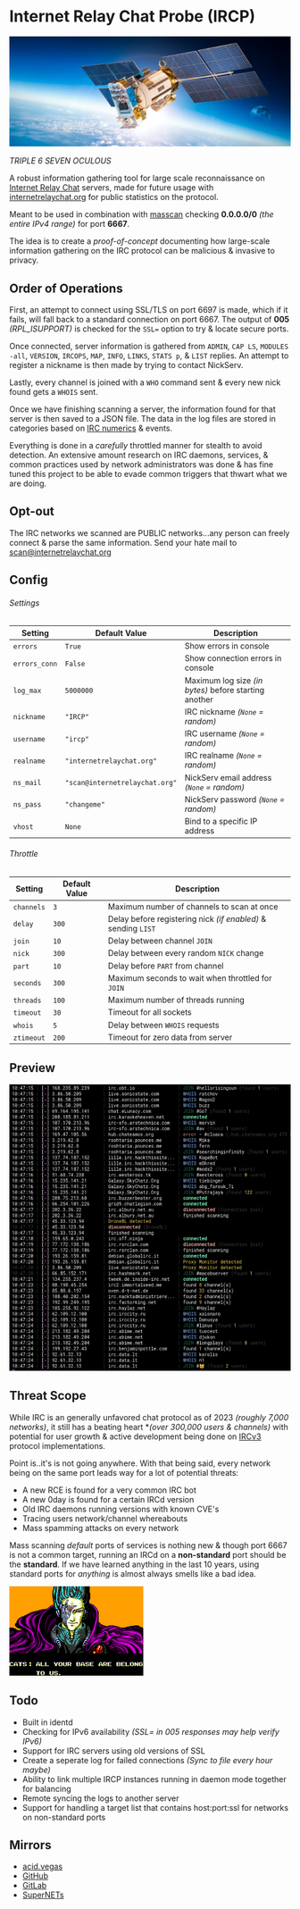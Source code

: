 # Internet Relay Chat Probe (IRCP)

![](.screens/ircp.png)

*TRIPLE 6 SEVEN OCULOUS*

A robust information gathering tool for large scale reconnaissance on [Internet Relay Chat](https://en.wikipedia.org/wiki/Internet_Relay_Chat) servers, made for future usage with [internetrelaychat.org](https://internetrelaychat.org) for public statistics on the protocol.

Meant to be used in combination with [masscan](https://github.com/robertdavidgraham/masscan) checking **0.0.0.0/0** *(the entire IPv4 range)* for port **6667**.

The idea is to create a *proof-of-concept* documenting how large-scale information gathering on the IRC protocol can be malicious & invasive to privacy.

## Order of Operations
First, an attempt to connect using SSL/TLS on port 6697 is made, which if it fails, will fall back to a standard connection on port 6667. The output of **005** *(RPL_ISUPPORT)* is checked for the `SSL=` option to try & locate secure ports.

Once connected, server information is gathered from `ADMIN`, `CAP LS`, `MODULES -all`, `VERSION`, `IRCOPS`, `MAP`, `INFO`, `LINKS`, `STATS p`, & `LIST` replies. An attempt to register a nickname is then made by trying to contact NickServ.

Lastly, every channel is joined with a `WHO` command sent & every new nick found gets a `WHOIS` sent.

Once we have finishing scanning a server, the information found for that server is then saved to a JSON file. The data in the log files are stored in categories based on [IRC numerics](https://raw.githubusercontent.com/internet-relay-chat/random/master/numerics.txt) & events.

Everything is done in a *carefully* throttled manner for stealth to avoid detection. An extensive amount research on IRC daemons, services, & common practices used by network administrators was done & has fine tuned this project to be able to evade common triggers that thwart what we are doing.

## Opt-out
The IRC networks we scanned are PUBLIC networks...any person can freely connect & parse the same information. Send your hate mail to [scan@internetrelaychat.org](mailto://scan@internetrelaychat.org)

## Config
###### Settings
| Setting       | Default Value                  | Description                                           |
| ------------- | ------------------------------ | ----------------------------------------------------- |
| `errors`      | `True`                         | Show errors in console                                |
| `errors_conn` | `False`                        | Show connection errors in console                     |
| `log_max`     | `5000000`                      | Maximum log size *(in bytes)* before starting another |
| `nickname`    | `"IRCP"`                       | IRC nickname *(`None` = random)*                      |
| `username`    | `"ircp"`                       | IRC username *(`None` = random)*                      |
| `realname`    | `"internetrelaychat.org"`      | IRC realname *(`None` = random)*                      |
| `ns_mail`     | `"scan@internetrelaychat.org"` | NickServ email address *(`None` = random)*            |
| `ns_pass`     | `"changeme"`                   | NickServ password *(`None` = random)*                 |
| `vhost`       | `None`                         | Bind to a specific IP address                         |

###### Throttle
| Setting    | Default Value | Description                                                   |
| ---------- | ------------- | ------------------------------------------------------------- |
| `channels` | `3`           | Maximum number of channels to scan at once                    |
| `delay`    | `300`         | Delay before registering nick *(if enabled)* & sending `LIST` |
| `join`     | `10`          | Delay between channel `JOIN`                                  |
| `nick`     | `300`         | Delay between every random `NICK` change                      |
| `part`     | `10`          | Delay before `PART` from channel                              |
| `seconds`  | `300`         | Maximum seconds to wait when throttled for `JOIN`             |
| `threads`  | `100`         | Maximum number of threads running                             |
| `timeout`  | `30`          | Timeout for all sockets                                       |
| `whois`    | `5`           | Delay between `WHOIS` requests                                |
| `ztimeout` | `200`         | Timeout for zero data from server                             |

## Preview
![](.screens/preview.png)

## Threat Scope
While IRC is an generally unfavored chat protocol as of 2023 *(roughly 7,000 networks)*, it still has a beating heart **(over 300,000 users & channels)* with potential for user growth & active development being done on [IRCv3](https://ircv3.net/) protocol implementations.

Point is..it's is not going anywhere. With that being said, every network being on the same port leads way for a lot of potential threats:

* A new RCE is found for a very common IRC bot
* A new 0day is found for a certain IRCd version
* Old IRC daemons running versions with known CVE's
* Tracing users network/channel whereabouts
* Mass spamming attacks on every network

Mass scanning *default* ports of services is nothing new & though port 6667 is not a common target, running an IRCd on a **non-standard** port should be the **standard**. If we have learned anything in the last 10 years, using standard ports for *anything* is almost always smells like a bad idea.

![](.screens/base.png)

## Todo
* Built in identd
* Checking for IPv6 availability *(SSL= in 005 responses may help verify IPv6)*
* Support for IRC servers using old versions of SSL
* Create a seperate log for failed connections *(Sync to file every hour maybe)*
* Ability to link multiple IRCP instances running in daemon mode together for balancing
* Remote syncing the logs to another server
* Support for handling a target list that contains host:port:ssl for networks on non-standard ports

## Mirrors
- [acid.vegas](https://git.acid.vegas/ircp)
- [GitHub](https://github.com/acidvegas/ircp)
- [GitLab](https://gitlab.com/acidvegas/ircp)
- [SuperNETs](https://git.supernets.org/acidvegas/ircp)